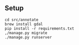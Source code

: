 Setup
-----------
    cd src/annotate
    brew install gdal
    pip install -r requirements.txt
    ,/manage.py migrate
    ./manage.py runserver
